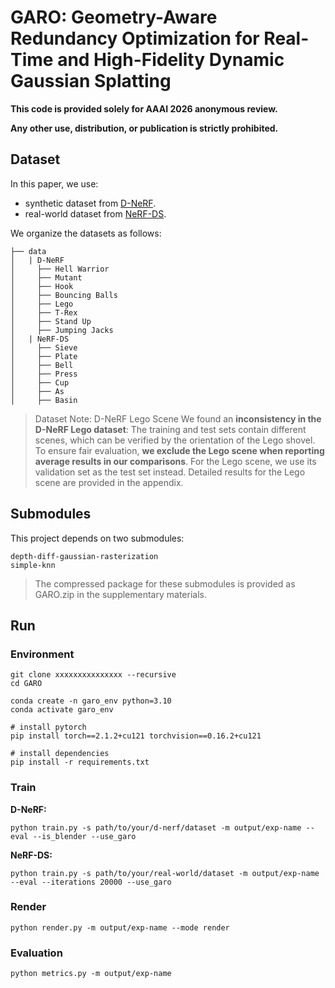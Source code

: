 # GARO: Geometry-Aware Redundancy Optimization for Real-Time and High-Fidelity Dynamic Gaussian Splatting

**This code is provided solely for AAAI 2026 anonymous review.**

**Any other use, distribution, or publication is strictly prohibited.**

## Dataset

In this paper, we use:

- synthetic dataset from [D-NeRF](https://www.albertpumarola.com/research/D-NeRF/index.html).
- real-world dataset from [NeRF-DS](https://jokeryan.github.io/projects/nerf-ds/).

We organize the datasets as follows:

```shell
├── data
│   | D-NeRF 
│     ├── Hell Warrior
│     ├── Mutant
│     ├── Hook
│     ├── Bouncing Balls
│     ├── Lego
│     ├── T-Rex
│     ├── Stand Up
│     ├── Jumping Jacks
│   | NeRF-DS
│     ├── Sieve
│     ├── Plate
│     ├── Bell
│     ├── Press
│     ├── Cup
│     ├── As
│     ├── Basin
```

> Dataset Note: D-NeRF Lego Scene
We found an **inconsistency in the D-NeRF Lego dataset**:
The training and test sets contain different scenes, which can be verified by the orientation of the Lego shovel.
To ensure fair evaluation, **we exclude the Lego scene when reporting average results in our comparisons**.
For the Lego scene, we use its validation set as the test set instead.
Detailed results for the Lego scene are provided in the appendix.

## Submodules

This project depends on two submodules:
```shell
depth-diff-gaussian-rasterization
simple-knn
```
> The compressed package for these submodules is provided as GARO.zip in the supplementary materials.

## Run

### Environment

```shell
git clone xxxxxxxxxxxxxxx --recursive
cd GARO

conda create -n garo_env python=3.10
conda activate garo_env

# install pytorch
pip install torch==2.1.2+cu121 torchvision==0.16.2+cu121

# install dependencies
pip install -r requirements.txt
```

### Train

**D-NeRF:**

```shell
python train.py -s path/to/your/d-nerf/dataset -m output/exp-name --eval --is_blender --use_garo
```

**NeRF-DS:**

```shell
python train.py -s path/to/your/real-world/dataset -m output/exp-name --eval --iterations 20000 --use_garo
```

### Render

```shell
python render.py -m output/exp-name --mode render
```

### Evaluation

```shell
python metrics.py -m output/exp-name
```
